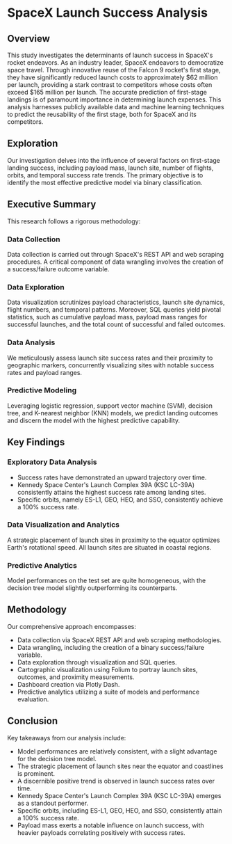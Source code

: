 # SpaceX Launch Success Analysis

## Overview
This study investigates the determinants of launch success in SpaceX's rocket endeavors. As an industry leader, SpaceX endeavors to democratize space travel. Through innovative reuse of the Falcon 9 rocket's first stage, they have significantly reduced launch costs to approximately $62 million per launch, providing a stark contrast to competitors whose costs often exceed $165 million per launch. The accurate prediction of first-stage landings is of paramount importance in determining launch expenses. This analysis harnesses publicly available data and machine learning techniques to predict the reusability of the first stage, both for SpaceX and its competitors.

## Exploration
Our investigation delves into the influence of several factors on first-stage landing success, including payload mass, launch site, number of flights, orbits, and temporal success rate trends. The primary objective is to identify the most effective predictive model via binary classification.

## Executive Summary
This research follows a rigorous methodology:

### Data Collection
Data collection is carried out through SpaceX's REST API and web scraping procedures. A critical component of data wrangling involves the creation of a success/failure outcome variable.

### Data Exploration
Data visualization scrutinizes payload characteristics, launch site dynamics, flight numbers, and temporal patterns. Moreover, SQL queries yield pivotal statistics, such as cumulative payload mass, payload mass ranges for successful launches, and the total count of successful and failed outcomes.

### Data Analysis
We meticulously assess launch site success rates and their proximity to geographic markers, concurrently visualizing sites with notable success rates and payload ranges.

### Predictive Modeling
Leveraging logistic regression, support vector machine (SVM), decision tree, and K-nearest neighbor (KNN) models, we predict landing outcomes and discern the model with the highest predictive capability.

## Key Findings

### Exploratory Data Analysis
* Success rates have demonstrated an upward trajectory over time.
* Kennedy Space Center's Launch Complex 39A (KSC LC-39A) consistently attains the highest success rate among landing sites.
* Specific orbits, namely ES-L1, GEO, HEO, and SSO, consistently achieve a 100% success rate.

### Data Visualization and Analytics
A strategic placement of launch sites in proximity to the equator optimizes Earth's rotational speed.
All launch sites are situated in coastal regions.

### Predictive Analytics
Model performances on the test set are quite homogeneous, with the decision tree model slightly outperforming its counterparts.

## Methodology
Our comprehensive approach encompasses:

* Data collection via SpaceX REST API and web scraping methodologies.
* Data wrangling, including the creation of a binary success/failure variable.
* Data exploration through visualization and SQL queries.
* Cartographic visualization using Folium to portray launch sites, outcomes, and proximity measurements.
* Dashboard creation via Plotly Dash.
* Predictive analytics utilizing a suite of models and performance evaluation.

## Conclusion
Key takeaways from our analysis include:

* Model performances are relatively consistent, with a slight advantage for the decision tree model.
* The strategic placement of launch sites near the equator and coastlines is prominent.
* A discernible positive trend is observed in launch success rates over time.
* Kennedy Space Center's Launch Complex 39A (KSC LC-39A) emerges as a standout performer.
* Specific orbits, including ES-L1, GEO, HEO, and SSO, consistently attain a 100% success rate.
* Payload mass exerts a notable influence on launch success, with heavier payloads correlating positively with success rates.
